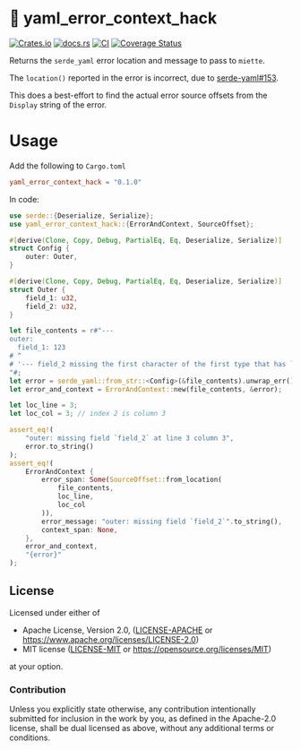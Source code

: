 # 📝 yaml_error_context_hack

[![Crates.io](https://img.shields.io/crates/v/yaml_error_context_hack.svg)](https://crates.io/crates/yaml_error_context_hack)
[![docs.rs](https://img.shields.io/docsrs/yaml_error_context_hack)](https://docs.rs/yaml_error_context_hack)
[![CI](https://github.com/azriel91/yaml_error_context_hack/workflows/CI/badge.svg)](https://github.com/azriel91/yaml_error_context_hack/actions/workflows/ci.yml)
[![Coverage Status](https://codecov.io/gh/azriel91/yaml_error_context_hack/branch/main/graph/badge.svg)](https://codecov.io/gh/azriel91/yaml_error_context_hack)

Returns the `serde_yaml` error location and message to pass to `miette`.

The `location()` reported in the error is incorrect, due to [serde-yaml#153](https://github.com/dtolnay/serde-yaml/issues/153).

This does a best-effort to find the actual error source offsets from the `Display` string of the error.


# Usage

Add the following to `Cargo.toml`

```toml
yaml_error_context_hack = "0.1.0"
```

In code:

```rust
use serde::{Deserialize, Serialize};
use yaml_error_context_hack::{ErrorAndContext, SourceOffset};

#[derive(Clone, Copy, Debug, PartialEq, Eq, Deserialize, Serialize)]
struct Config {
    outer: Outer,
}

#[derive(Clone, Copy, Debug, PartialEq, Eq, Deserialize, Serialize)]
struct Outer {
    field_1: u32,
    field_2: u32,
}

let file_contents = r#"---
outer:
  field_1: 123
# ^
# '--- field_2 missing the first character of the first type that has `#[serde(flatten)]`.
"#;
let error = serde_yaml::from_str::<Config>(&file_contents).unwrap_err();
let error_and_context = ErrorAndContext::new(file_contents, &error);

let loc_line = 3;
let loc_col = 3; // index 2 is column 3

assert_eq!(
    "outer: missing field `field_2` at line 3 column 3",
    error.to_string()
);
assert_eq!(
    ErrorAndContext {
        error_span: Some(SourceOffset::from_location(
            file_contents,
            loc_line,
            loc_col
        )),
        error_message: "outer: missing field `field_2`".to_string(),
        context_span: None,
    },
    error_and_context,
    "{error}"
);
```


## License

Licensed under either of

* Apache License, Version 2.0, ([LICENSE-APACHE] or <https://www.apache.org/licenses/LICENSE-2.0>)
* MIT license ([LICENSE-MIT] or <https://opensource.org/licenses/MIT>)

at your option.

### Contribution

Unless you explicitly state otherwise, any contribution intentionally submitted for inclusion in the work by you, as defined in the Apache-2.0 license, shall be dual licensed as above, without any additional terms or conditions.

[LICENSE-APACHE]: LICENSE-APACHE
[LICENSE-MIT]: LICENSE-MIT
